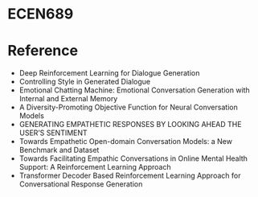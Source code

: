 # ECEN689


# Reference
+ Deep Reinforcement Learning for Dialogue Generation
+ Controlling Style in Generated Dialogue
+ Emotional Chatting Machine: Emotional Conversation Generation with Internal
and External Memory
+ A Diversity-Promoting Objective Function for Neural Conversation Models
+ GENERATING EMPATHETIC RESPONSES BY LOOKING AHEAD THE USER’S
SENTIMENT
+ Towards Empathetic Open-domain Conversation Models: a New Benchmark and Dataset
+ Towards Facilitating Empathic Conversations in Online Mental
Health Support: A Reinforcement Learning Approach
+ Transformer Decoder Based Reinforcement Learning Approach for Conversational Response Generation
